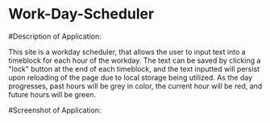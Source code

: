# Work-Day-Scheduler

#Description of Application:

This site is a workday scheduler, that allows the user to input text into a timeblock for each hour of the workday. The text can be saved by clicking a "lock" button at the end of each timeblock, and the text inputted will persist upon reloading of the page due to local storage being utilized. As the day progresses, past hours will be grey in color, the current hour will be red, and future hours will be green.

#Screenshot of Application:

